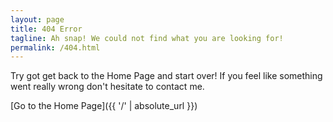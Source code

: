 ```yaml
---
layout: page
title: 404 Error
tagline: Ah snap! We could not find what you are looking for!
permalink: /404.html
---
```


Try got get back to the Home Page and start over!
If you feel like something went really wrong don't hesitate to contact me.

[Go to the Home Page]({{ '/' | absolute_url }})
